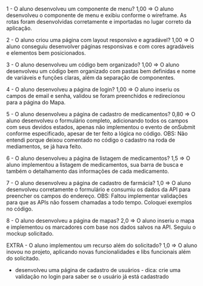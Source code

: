 1 - O aluno desenvolveu um componente de menu?
1,00 => O aluno desenvolveu o componente de menu e exibiu conforme o wireframe. As rotas foram desenvolvidas corretamente e importadas no lugar correto da aplicação.

2 - O aluno criou uma página com layout responsivo e agradável?
1,00 => O aluno conseguiu desenvolver páginas  responsivas e com cores agradáveis e elementos bem posicionados.

3 - O aluno desenvolveu um código bem organizado?
1,00 => O aluno desenvolveu um código bem organizado com pastas bem definidas e nome de variáveis e funções claras, além da separação de componentes.

4 - O aluno desenvolveu a página de login?
1,00 => O aluno inseriu os campos de email e senha, validou se foram preenchidos e redirecionou para a página do Mapa.

5 - O aluno desenvolveu a página de cadastro de medicamentos?
0,80 => O aluno desenvolveu o formulário completo, adicionando todos os campos com seus devidos estados, apenas não implementou o evento de onSubmit conforme especificado, apesar de ter feito a lógica no código.
OBS: Não entendi porque deixou comentado no código o cadastro na roda de mediamentos, se já hava feito.

6 - O aluno desenvolveu a página de listagem de medicamentos?
1,5 => O aluno implementou a listagem de medicamentos, sua barra de busca e também o detalhamento das informações de cada medicamento.

7 - O aluno desenvolveu a página de cadastro de farmácia?
1,0 => O aluno desenvolveu corretamente o formulário e consumiu os dados da API para preencher os campos do endereço.
OBS: Faltou implementar validações para que as APIs não fossem chamadas a todo tempo. Coloquei exemplos no código.

8 - O aluno desenvolveu a página de mapas? 
2,0 => O aluno inseriu o mapa e implementou os marcadores com base nos dados salvos na API. Seguiu o mockup solicitado.

EXTRA - O aluno implementou um recurso além do solicitado?
1,0 => O aluno inovou no projeto, aplicando novas funcionalidades e libs funcionais além do solicitado.
- desenvolveu uma página de cadastro de usuários - dica: crie uma validação no login para saber se o usuário já está cadastrado
